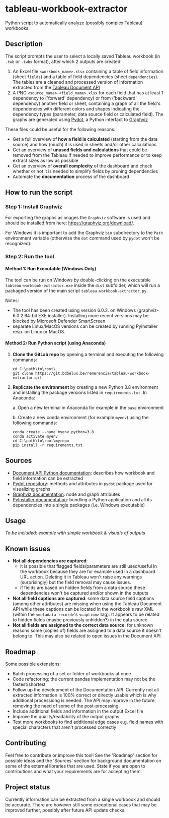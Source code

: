 # tableau-workbook-extractor

Python script to automatically analyze (possibly complex Tableau) workbooks.

## Description

The script prompts the user to select a locally saved Tableau workbook (in `.twb` or `.twbx` format), after which 2 outputs are created:

1. An Excel file `<workbook_name>.xlsx` containing a table of field information (sheet `fields`) and a table of field dependencies (sheet `dependencies`). The tables are a cleaned and processed version of information extracted from the [Tableau Document API](https://tableau.github.io/document-api-python/)
2. A PNG `<source_name>-<field_name>.xlsx` for each field that has at least 1 dependency to ('forward' dependency) or from ('backward' dependency) another field or sheet, containing a graph of all the field's dependencies with different colors and shapes indicating the dependency types (parameter, data source field or calculated field). The graphs are generated using [Pydot](https://pypi.org/project/pydot/), a Python interfact to [Graphviz](https://graphviz.org/)

These files could be useful for the following reasons:

- Get a full overview of **how a field is calculated** (starting from the data source) and how (much) it is used in sheets and/or other calculations
- Get an overview of **unused fields and calculations** that could be removed from the Tableau if needed to improve performance or to keep extract sizes as low as possible
- Get an overview of **overall complexity** of the dashboard and check whether or not it is needed to simplify fields by pruning dependencies
- Automate the **documentation** process of the dashboard

## How to run the script

### Step 1: Install Graphviz

For exporting the graphs as images the `Graphviz` software is used and should be installed from here: https://graphviz.org/download/. 

For Windows it is important to add the Graphviz `bin` subdirectory to the 
`Path` environment variable (otherwise the `dot` command used by `pydot` won't be recognized).

### Step 2: Run the tool

#### Method 1: Run Executable (Windows Only)

The tool can be run on Windows by double-clicking on the executable `tableau-workbook-extractor.exe` inside the `dist` subfolder, which will run a packaged version of the main script `tableau-workbook-extractor.py`.

Notes: 

- The tool has been created using version 6.0.2. on Windows (graphviz-6.0.2 64-bit EXE installer). Installing more recent versions may be blocked by Microsoft Defender SmartScreen.
- separate Linux/MacOS versions can be created by running PyInstaller resp. on Linux or MacOS.

#### Method 2: Run Python script (using Anaconda)

1. **Clone the GitLab repo** by opening a terminal and executing the following commands:

    ```
    cd C:\path\to\root\
    git clone https://git.bdbelux.be/remerencia/tableau-workbook-extractor.git
    ```

2. **Replicate the environment** by creating a new Python 3.8 environment and installing the package versions listed in `requirements.txt`. In Anaconda:

    a. Open a new terminal in Anaconda for example in the `base` environment
    
    b. Create a new conda environment (for example `myenv`) using the following commands:

    ```
    conda create --name myenv python=3.8
    conda activate myenv
    cd C:\path\to\root\myrepo
    pip install -r requirements.txt
    ```

## Sources

- [Document API Python documentation](https://tableau.github.io/document-api-python/): describes how workbook and field information can be extracted
- [Pydot repository](https://github.com/pydot/pydot): methods and attributes in `pydot` package used for visualizing graphs
- [Graphviz documentation](https://graphviz.org/docs/nodes/): node and graph attributes
- [PyInstaller documentation](https://graphviz.org/docs/nodes/): bundling a Python application and all its dependencies into a single packages (i.e. Windows executable)

## Usage

*To be included: example with simple workbook & visuals of outputs*

## Known issues

- **Not all dependencies are captured**: 
    - it is possible that flagged fields/parameters are still used/useful in the workbook because they are for example used in a dashboard URL action. Deleting it in Tableau won't raise any warnings (surprisingly) but the field removal may cause issues.
    - if fields are based on hidden fields from a data source these dependencies won't be captured and/or shown in the outputs
- **Not all field captions are captured**: some data source field captions (among other attributes) are missing when using the Tableau Document API while these captions can be located in the workbook's raw XML (within the `<metadata-record>`'s `<caption>` tag). It appears to be related to hidden fields (maybe previously unhidden?) in the data source.
- **Not all fields are assigned to the correct data source**: for unknown reasons
some (copies of) fields are assigned to a data source it doesn't belong to. This 
may also be related to open issues in the Document API.

## Roadmap

Some possible extensions:

- Batch processing of a set or folder of workbooks at once
- Code refactoring; the current pandas implementation may not be the fastest/shortest
- Follow up the development of the Documentation API. Currently not all extracted information is 100% correct or directly usable which is why additional processiong is needed. The API may improve in the future, removing the need of some of the post-processing.
- Include additional fields and information in the output Excel file
- Improve the quality/readability of the output graphs
- Test more workbooks to find additional edge cases e.g. field names with special characters that aren't processed correctly

## Contributing

Feel free to contribute or improve this tool! See the 'Roadmap' section for possible ideas and the 'Sources' section for background documentation on some of the external libraries that are used.
State if you are open to contributions and what your requirements are for accepting them.

## Project status

Currently information can be extracted from a single workbook and should be accurate. There are however still some exceptional cases that may be improved further, possibly after future API update checks.